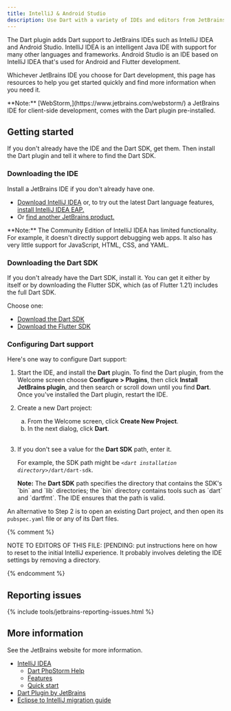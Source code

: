 ```yaml
---
title: IntelliJ & Android Studio
description: Use Dart with a variety of IDEs and editors from JetBrains.
---
```


The Dart plugin adds Dart support to JetBrains IDEs such as
IntelliJ IDEA and Android Studio.
IntelliJ IDEA is an intelligent Java IDE
with support for many other languages and frameworks.
Android Studio is an IDE based on IntelliJ IDEA
that's used for Android and Flutter development.

Whichever JetBrains IDE you choose for Dart development,
this page has resources to help you get started quickly
and find more information when you need it.

<aside class="alert alert-info" markdown="1">
  **Note:**
  [WebStorm,](https://www.jetbrains.com/webstorm/)
  a JetBrains IDE for client-side development,
  comes with the Dart plugin pre-installed.
</aside>

## Getting started

If you don't already have the IDE and the Dart SDK, get them.
Then install the Dart plugin and tell it where to find the Dart SDK.


### Downloading the IDE

Install a JetBrains IDE if you don't already have one.

* <a href="https://www.jetbrains.com/idea/download/"
  target="_blank" rel="noopener">Download IntelliJ IDEA</a> or,
  to try out the latest Dart language features,
  [install IntelliJ IDEA EAP.](https://confluence.jetbrains.com/display/IDEADEV/EAP)
* Or <a href="https://www.jetbrains.com/products.html"
  target="_blank" rel="noopener">find another JetBrains product.</a>

<aside class="alert alert-info" markdown="1">
  **Note:**
  The Community Edition of IntelliJ IDEA has limited functionality.
  For example, it doesn't directly support debugging web apps.
  It also has very little support for JavaScript, HTML, CSS, and YAML.
</aside>


### Downloading the Dart SDK

If you don't already have the Dart SDK,
install it.
You can get it either by itself or by downloading the Flutter SDK,
which (as of Flutter 1.21) includes the full Dart SDK.

Choose one:

* [Download the Dart SDK](/get-dart)
* [Download the Flutter SDK]({{site.flutter}}/docs/get-started/install)


### Configuring Dart support

Here's one way to configure Dart support:

<ol>
<li>
  <p>
    Start the IDE, and install the <b>Dart</b> plugin.
    To find the Dart plugin, from the Welcome screen
    choose <b>Configure > Plugins</b>,
    then click <b>Install JetBrains plugin</b>,
    and then search or scroll down until you find <b>Dart</b>.
    Once you've installed the Dart plugin, restart the IDE.
  </p>
</li>

<li>
  <p>
    Create a new Dart project:
  </p>

  <ol type="a">
    <li> From the Welcome screen, click <b>Create New Project</b>. </li>
    <li> In the next dialog, click <b>Dart</b>.</li>
  </ol>
</li>
<br>

<li>
  <p>
    If you don't see a value for the <b>Dart SDK</b> path,
    enter it.
  </p>

  <p>
    For example, the SDK path might be
    <code><em>&lt;dart installation directory></em>/dart/dart-sdk</code>.
  </p>

<aside class="alert alert-info" markdown="1">
  <b>Note:</b>
  The <b>Dart SDK</b> path specifies the directory that
  contains the SDK's `bin` and `lib` directories;
  the `bin` directory contains tools such as `dart` and `dartfmt`.
  The IDE ensures that the path is valid.
</aside>
</li>
</ol>

An alternative to Step 2 is to open an existing Dart project,
and then open its `pubspec.yaml` file or any of its Dart files.


{% comment %}

NOTE TO EDITORS OF THIS FILE:
[PENDING: put instructions here on how to reset to the initial
IntelliJ experience.
It probably involves deleting the IDE settings
by removing a directory.

{% endcomment %}


## Reporting issues

{% include tools/jetbrains-reporting-issues.html %}


## More information

See the JetBrains website for more information.

* [IntelliJ IDEA](https://www.jetbrains.com/idea/)
  * [Dart PhpStorm Help](https://www.jetbrains.com/help/phpstorm/dart.html)
  * [Features](https://www.jetbrains.com/idea/features/)
  * [Quick start](https://www.jetbrains.com/help/idea/meet-intellij-idea.html)
* [Dart Plugin by JetBrains](https://plugins.jetbrains.com/plugin/6351)
* [Eclipse to IntelliJ migration guide](https://www.jetbrains.com/help/idea/eclipse.html)
